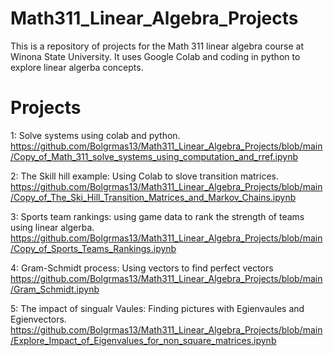 # Math311_Linear_Algebra_Projects

This is a repository of projects for the Math 311 linear algebra course at Winona State University. It uses Google Colab and coding in python to explore linear algerba concepts. 

# Projects 

1: Solve systems using colab and python. 
https://github.com/Bolgrmas13/Math311_Linear_Algebra_Projects/blob/main/Copy_of_Math_311_solve_systems_using_computation_and_rref.ipynb

2: The Skill hill example: Using Colab to slove transition matrices. 
https://github.com/Bolgrmas13/Math311_Linear_Algebra_Projects/blob/main/Copy_of_The_Ski_Hill_Transition_Matrices_and_Markov_Chains.ipynb

3: Sports team rankings: using game data to rank the strength of teams using linear algerba. 
https://github.com/Bolgrmas13/Math311_Linear_Algebra_Projects/blob/main/Copy_of_Sports_Teams_Rankings.ipynb

4: Gram-Schmidt process: Using vectors to find perfect vectors
https://github.com/Bolgrmas13/Math311_Linear_Algebra_Projects/blob/main/Gram_Schmidt.ipynb

5: The impact of singualr Vaules: Finding pictures with Egienvaules and Egienvectors.  https://github.com/Bolgrmas13/Math311_Linear_Algebra_Projects/blob/main/Explore_Impact_of_Eigenvalues_for_non_square_matrices.ipynb
